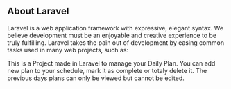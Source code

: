 
## About Laravel

Laravel is a web application framework with expressive, elegant syntax. We believe development must be an enjoyable and creative experience to be truly fulfilling. Laravel takes the pain out of development by easing common tasks used in many web projects, such as:

This is a Project made in Laravel to manage your Daily Plan.
You can add new plan to your schedule, mark it as complete or totaly delete it.
The previous days plans can only be viewed but cannot be edited. 
